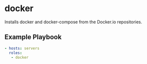 docker
=========

Installs docker and docker-compose from the Docker.io repositories.

Example Playbook
----------------


```yml
- hosts: servers
  roles:
   - docker
```
